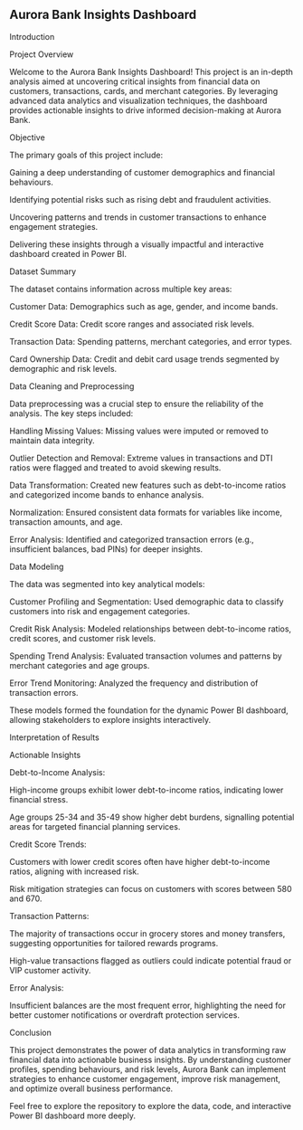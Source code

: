 ## Aurora Bank Insights Dashboard

Introduction

Project Overview

Welcome to the Aurora Bank Insights Dashboard! This project is an in-depth analysis aimed at uncovering critical insights from financial data on customers, transactions, cards, and merchant categories. By leveraging advanced data analytics and visualization techniques, the dashboard provides actionable insights to drive informed decision-making at Aurora Bank.

Objective

The primary goals of this project include:

Gaining a deep understanding of customer demographics and financial behaviours.

Identifying potential risks such as rising debt and fraudulent activities.

Uncovering patterns and trends in customer transactions to enhance engagement strategies.

Delivering these insights through a visually impactful and interactive dashboard created in Power BI.

Dataset Summary

The dataset contains information across multiple key areas:

Customer Data: Demographics such as age, gender, and income bands.

Credit Score Data: Credit score ranges and associated risk levels.

Transaction Data: Spending patterns, merchant categories, and error types.

Card Ownership Data: Credit and debit card usage trends segmented by demographic and risk levels.

Data Cleaning and Preprocessing

Data preprocessing was a crucial step to ensure the reliability of the analysis. The key steps included:

Handling Missing Values: Missing values were imputed or removed to maintain data integrity.

Outlier Detection and Removal: Extreme values in transactions and DTI ratios were flagged and treated to avoid skewing results.

Data Transformation: Created new features such as debt-to-income ratios and categorized income bands to enhance analysis.

Normalization: Ensured consistent data formats for variables like income, transaction amounts, and age.

Error Analysis: Identified and categorized transaction errors (e.g., insufficient balances, bad PINs) for deeper insights.

Data Modeling

The data was segmented into key analytical models:

Customer Profiling and Segmentation: Used demographic data to classify customers into risk and engagement categories.

Credit Risk Analysis: Modeled relationships between debt-to-income ratios, credit scores, and customer risk levels.

Spending Trend Analysis: Evaluated transaction volumes and patterns by merchant categories and age groups.

Error Trend Monitoring: Analyzed the frequency and distribution of transaction errors.

These models formed the foundation for the dynamic Power BI dashboard, allowing stakeholders to explore insights interactively.

Interpretation of Results

Actionable Insights

Debt-to-Income Analysis:

High-income groups exhibit lower debt-to-income ratios, indicating lower financial stress.

Age groups 25-34 and 35-49 show higher debt burdens, signalling potential areas for targeted financial planning services.

Credit Score Trends:

Customers with lower credit scores often have higher debt-to-income ratios, aligning with increased risk.

Risk mitigation strategies can focus on customers with scores between 580 and 670.

Transaction Patterns:

The majority of transactions occur in grocery stores and money transfers, suggesting opportunities for tailored rewards programs.

High-value transactions flagged as outliers could indicate potential fraud or VIP customer activity.

Error Analysis:

Insufficient balances are the most frequent error, highlighting the need for better customer notifications or overdraft protection services.

Conclusion

This project demonstrates the power of data analytics in transforming raw financial data into actionable business insights. By understanding customer profiles, spending behaviours, and risk levels, Aurora Bank can implement strategies to enhance customer engagement, improve risk management, and optimize overall business performance.

Feel free to explore the repository to explore the data, code, and interactive Power BI dashboard more deeply. 

